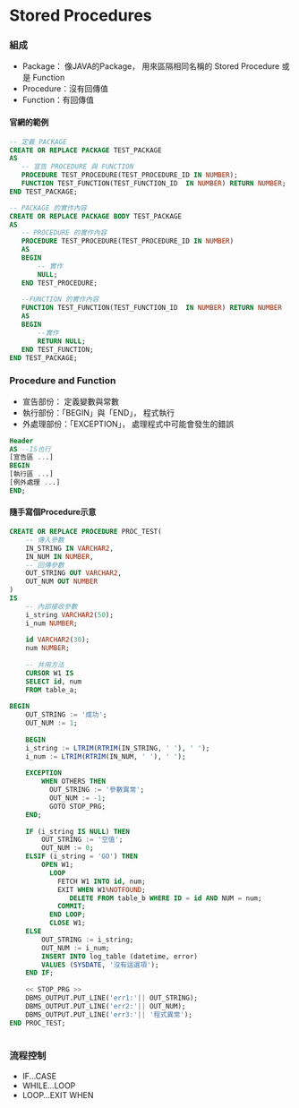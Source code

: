 # Stored Procedures

### 組成

* Package： 像JAVA的Package， 用來區隔相同名稱的 Stored Procedure 或是 Function
* Procedure：沒有回傳值
* Function：有回傳值

#### 官網的範例

```sql
-- 定義 PACKAGE
CREATE OR REPLACE PACKAGE TEST_PACKAGE
AS
   -- 宣告 PROCEDURE 與 FUNCTION
   PROCEDURE TEST_PROCEDURE(TEST_PROCEDURE_ID IN NUMBER);
   FUNCTION TEST_FUNCTION(TEST_FUNCTION_ID  IN NUMBER) RETURN NUMBER;
END TEST_PACKAGE;

-- PACKAGE 的實作內容
CREATE OR REPLACE PACKAGE BODY TEST_PACKAGE
AS
   -- PROCEDURE 的實作內容
   PROCEDURE TEST_PROCEDURE(TEST_PROCEDURE_ID IN NUMBER)
   AS
   BEGIN
       -- 實作
       NULL;
   END TEST_PROCEDURE;
  
   --FUNCTION 的實作內容
   FUNCTION TEST_FUNCTION(TEST_FUNCTION_ID  IN NUMBER) RETURN NUMBER
   AS
   BEGIN
       --實作
       RETURN NULL;
   END TEST_FUNCTION;
END TEST_PACKAGE;
```

### Procedure and Function

* 宣告部份： 定義變數與常數
* 執行部份：「BEGIN」與「END」， 程式執行
* 外處理部份：「EXCEPTION」， 處理程式中可能會發生的錯誤

```sql
Header
AS --IS也行
[宣告區 ...]
BEGIN
[執行區 ...]
[例外處理 ...]
END;
```

#### 隨手寫個Procedure示意

```sql
CREATE OR REPLACE PROCEDURE PROC_TEST(
    -- 傳入參數
    IN_STRING IN VARCHAR2,
    IN_NUM IN NUMBER,
    -- 回傳參數
    OUT_STRING OUT VARCHAR2,
    OUT_NUM OUT NUMBER
)
IS
    -- 內部接收參數
    i_string VARCHAR2(50);
    i_num NUMBER;
    
    id VARCHAR2(30);
    num NUMBER;
    
    -- 共用方法
    CURSOR W1 IS
    SELECT id, num
    FROM table_a;
    
BEGIN
    OUT_STRING := '成功';
    OUT_NUM := 1;
    
    BEGIN
    i_string := LTRIM(RTRIM(IN_STRING, ' '), ' ');
    i_num := LTRIM(RTRIM(IN_NUM, ' '), ' ');
    
    EXCEPTION
        WHEN OTHERS THEN
          OUT_STRING := '參數異常';
          OUT_NUM := -1;
          GOTO STOP_PRG;
    END;
    
    IF (i_string IS NULL) THEN
        OUT_STRING := '空值';
        OUT_NUM := 0;
    ELSIF (i_string = 'GO') THEN
        OPEN W1;
          LOOP
            FETCH W1 INTO id, num;
            EXIT WHEN W1%NOTFOUND;
               DELETE FROM table_b WHERE ID = id AND NUM = num;
            COMMIT;
          END LOOP;
          CLOSE W1;
    ELSE
        OUT_STRING := i_string;
        OUT_NUM := i_num;
        INSERT INTO log_table (datetime, error)
        VALUES (SYSDATE, '沒有這選項');
    END IF;
    
    << STOP_PRG >>
    DBMS_OUTPUT.PUT_LINE('err1:'|| OUT_STRING);
    DBMS_OUTPUT.PUT_LINE('err2:'|| OUT_NUM);
    DBMS_OUTPUT.PUT_LINE('err3:'|| '程式異常');
END PROC_TEST;
    
```

### 流程控制

* IF...CASE
* WHILE…LOOP
* LOOP…EXIT WHEN

